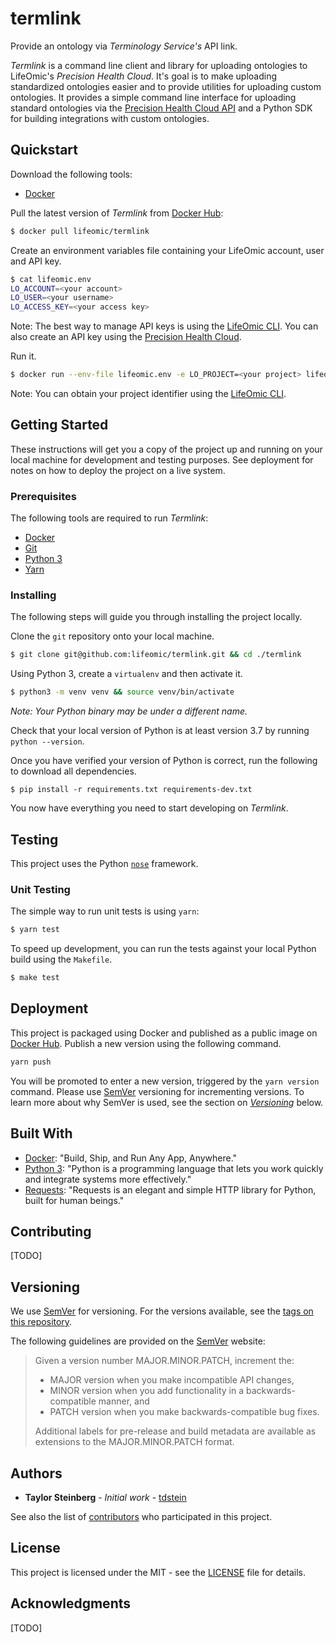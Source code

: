 # termlink

Provide an ontology via _Terminology Service's_ API link.

_Termlink_ is a command line client and library for uploading ontologies to LifeOmic's _Precision Health Cloud_. It's goal is to make uploading standardized ontologies easier and to provide utilities for uploading custom ontologies. It provides a simple command line interface for uploading standard ontologies via the [Precision Health Cloud API](https://docs.us.lifeomic.com/) and a Python SDK for building integrations with custom ontologies.

## Quickstart

Download the following tools:

- [Docker](https://docs.docker.com/install/)

Pull the latest version of _Termlink_ from [Docker Hub](https://hub.docker.com/r/lifeomic/termlink):

```sh
$ docker pull lifeomic/termlink
```

Create an environment variables file containing your LifeOmic account, user and API key.

```sh
$ cat lifeomic.env
LO_ACCOUNT=<your account>
LO_USER=<your username>
LO_ACCESS_KEY=<your access key>
```

Note: The best way to manage API keys is using the [LifeOmic CLI](https://github.com/lifeomic/cli). You can also create an API key using the [Precision Health Cloud](https://docs.us.lifeomic.com/user-guides/api-keys/).

Run it.

```sh
$ docker run --env-file lifeomic.env -e LO_PROJECT=<your project> lifeomic/termlink python -m termlink --help
```

Note: You can obtain your project identifier using the [LifeOmic CLI](https://github.com/lifeomic/cli).

## Getting Started

These instructions will get you a copy of the project up and running on your local machine for development and testing purposes. See deployment for notes on how to deploy the project on a live system.

### Prerequisites

The following tools are required to run _Termlink_:

- [Docker](https://docs.docker.com/install/)
- [Git](https://git-scm.com/)
- [Python 3](https://www.python.org/download/releases/3.0/)
- [Yarn](https://yarnpkg.com/en/)

### Installing

The following steps will guide you through installing the project locally.

Clone the `git` repository onto your local machine.

```sh
$ git clone git@github.com:lifeomic/termlink.git && cd ./termlink
```

Using Python 3, create a `virtualenv` and then activate it.

```sh
$ python3 -m venv venv && source venv/bin/activate
```

_Note: Your Python binary may be under a different name._

Check that your local version of Python is at least version 3.7 by running `python --version`.

Once you have verified your version of Python is correct, run the following to download all dependencies.

```
$ pip install -r requirements.txt requirements-dev.txt
```

You now have everything you need to start developing on _Termlink_. 

## Testing

This project uses the Python [`nose`](https://nose.readthedocs.io/en/latest/index.html) framework.

### Unit Testing

The simple way to run unit tests is using `yarn`:

```sh
$ yarn test
```

To speed up development, you can run the tests against your local Python build using the `Makefile`.

```sh
$ make test
```

## Deployment

This project is packaged using Docker and published as a public image on [Docker Hub](https://hub.docker.com/r/lifeomic/termlink). Publish a new version using the following command.

```sh
yarn push
```

You will be promoted to enter a new version, triggered by the `yarn version` command. Please use [SemVer](https://semver.org/) versioning for incrementing versions. To learn more about why SemVer is used, see the section on [_Versioning_](##Versioning) below.

## Built With

- [Docker](https://www.docker.com/): "Build, Ship, and Run Any App, Anywhere."
- [Python 3](https://www.python.org/): "Python is a programming language that lets you work quickly and integrate systems more effectively."
- [Requests](http://docs.python-requests.org/en/master/): "Requests is an elegant and simple HTTP library for Python, built for human beings."

## Contributing

[TODO]

## Versioning

We use [SemVer](http://semver.org/) for versioning. For the versions available, see the [tags on this repository](https://github.com/your/project/tags). 

The following guidelines are provided on the [SemVer]((http://semver.org/)) website:

> Given a version number MAJOR.MINOR.PATCH, increment the:
> 
> - MAJOR version when you make incompatible API changes,
> - MINOR version when you add functionality in a backwards-compatible manner, and
> - PATCH version when you make backwards-compatible bug fixes.
> 
> Additional labels for pre-release and build metadata are available as extensions to the MAJOR.MINOR.PATCH format.

## Authors

* **Taylor Steinberg** - *Initial work* - [tdstein](https://github.com/tdstein)

See also the list of [contributors](https://github.com/lifeomic/termlink/contributors) who participated in this project.

## License

This project is licensed under the MIT - see the [LICENSE](LICENSE.txt) file for details.

## Acknowledgments

[TODO]
